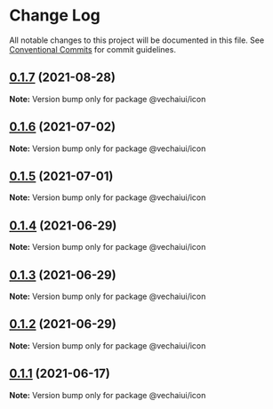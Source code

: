 # Change Log

All notable changes to this project will be documented in this file.
See [Conventional Commits](https://conventionalcommits.org) for commit guidelines.

## [0.1.7](https://github.com/vechai/vechaiui/compare/@vechaiui/icon@0.1.6...@vechaiui/icon@0.1.7) (2021-08-28)

**Note:** Version bump only for package @vechaiui/icon





## [0.1.6](https://github.com/vechai/vechaiui/compare/@vechaiui/icon@0.1.5...@vechaiui/icon@0.1.6) (2021-07-02)

**Note:** Version bump only for package @vechaiui/icon





## [0.1.5](https://github.com/vechai/vechaiui/compare/@vechaiui/icon@0.1.4...@vechaiui/icon@0.1.5) (2021-07-01)

**Note:** Version bump only for package @vechaiui/icon





## [0.1.4](https://github.com/vechai/vechaiui/compare/@vechaiui/icon@0.1.3...@vechaiui/icon@0.1.4) (2021-06-29)

**Note:** Version bump only for package @vechaiui/icon





## [0.1.3](https://github.com/vechai/vechaiui/compare/@vechaiui/icon@0.1.2...@vechaiui/icon@0.1.3) (2021-06-29)

**Note:** Version bump only for package @vechaiui/icon





## [0.1.2](https://github.com/vechai/vechaiui/compare/@vechaiui/icon@0.1.1...@vechaiui/icon@0.1.2) (2021-06-29)

**Note:** Version bump only for package @vechaiui/icon





## [0.1.1](https://github.com/vechai/vechaiui/compare/@vechaiui/icon@0.1.0...@vechaiui/icon@0.1.1) (2021-06-17)

**Note:** Version bump only for package @vechaiui/icon
